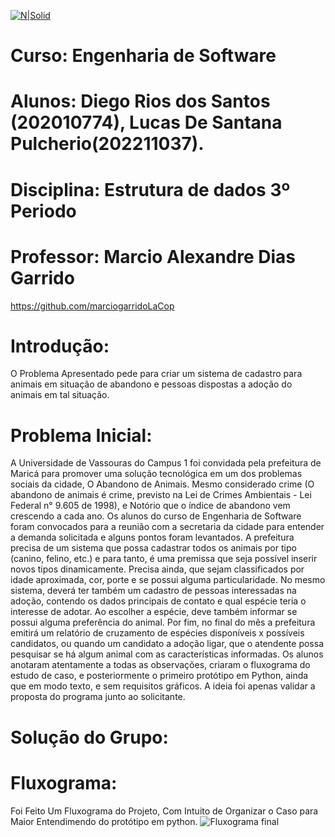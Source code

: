 [![N|Solid](https://universidadedevassouras.edu.br/wp-content/uploads/2022/03/campus_marica.png)](https://universidadedevassouras.edu.br/campus-marica/)

# Curso: Engenharia de Software
# Alunos: Diego Rios dos Santos (202010774), Lucas De Santana Pulcherio(202211037).
# Disciplina: Estrutura de dados 3º Periodo
# Professor: Marcio Alexandre Dias Garrido
<https://github.com/marciogarridoLaCop>



# Introdução:

O Problema Apresentado pede para criar um sistema de cadastro para animais em situação de abandono e pessoas dispostas a adoção do animais em tal situação. 

# Problema Inicial:
A Universidade de Vassouras do Campus 1 foi convidada pela prefeitura de Maricá para promover uma solução tecnológica em um dos problemas sociais da cidade, O Abandono de Animais. Mesmo considerado crime (O abandono de animais é crime, previsto na Lei de Crimes Ambientais - Lei Federal n° 9.605 de 1998), e Notório que o índice de abandono vem crescendo a cada ano.
Os alunos do curso de Engenharia de Software foram convocados para a reunião com a secretaria da cidade para entender a demanda solicitada e alguns pontos foram levantados.
A prefeitura precisa de um sistema que possa cadastrar todos os animais por tipo (canino, felino, etc.) e para tanto, é uma premissa que seja possível inserir novos tipos dinamicamente. Precisa ainda, que sejam classificados por idade aproximada, cor, porte e se possui alguma particularidade. No mesmo sistema, deverá ter também um cadastro de pessoas interessadas na adoção, contendo os dados principais de contato e qual espécie teria o interesse de adotar. Ao escolher a espécie, deve também informar se possui alguma preferência do animal. Por fim, no final do mês a prefeitura emitirá um relatório de cruzamento de espécies disponíveis x possíveis candidatos, ou quando um candidato a adoção ligar, que o atendente possa pesquisar se há algum animal com as características informadas.
Os alunos anotaram atentamente a todas as observações, criaram o fluxograma do estudo de caso, e posteriormente o primeiro protótipo em Python, ainda que em modo texto, e sem requisitos gráficos. A ideia foi apenas validar a proposta do programa junto ao solicitante.


# Solução do Grupo:


# Fluxograma:
Foi Feito Um Fluxograma do Projeto, Com Intuito de Organizar o Caso para Maior Entendimendo  do protótipo em python.
![Fluxograma final](https://github.com/DiegoWebwork/estruturadedadosp2/assets/127268469/7093bc69-31d5-45da-8415-daa035dc7ede)


